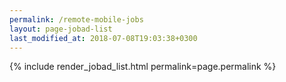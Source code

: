 ```yaml
---
permalink: /remote-mobile-jobs
layout: page-jobad-list
last_modified_at: 2018-07-08T19:03:38+0300
---
```

{% include render_jobad_list.html permalink=page.permalink %}
